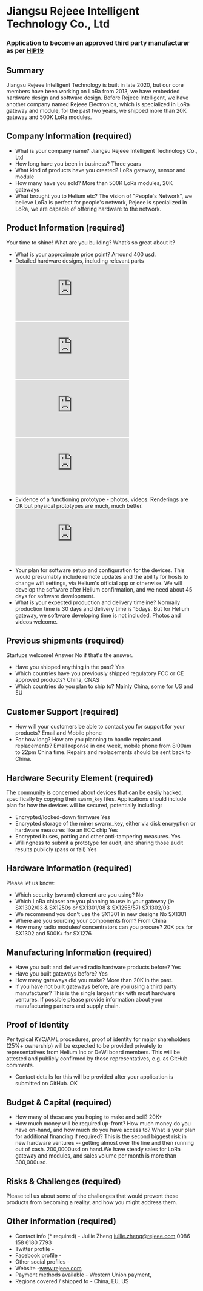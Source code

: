 # Jiangsu Rejeee Intelligent Technology Co., Ltd
### Application to become an approved third party manufacturer as per [HIP19](https://github.com/helium/HIP/blob/master/0019-third-party-manufacturers.md)

## Summary

Jiangsu Rejeee Intelligent Technology is built in late 2020, but our core members have been working on LoRa from 2013, we have embedded hardware design and software design. Before Rejeee Intelligent, we have another company named Rejeee Electronics, which is specialized in LoRa gateway and module, for the past two years, we shipped more than 20K gateway and 500K LoRa modules.
## Company Information (required)

* What is your company name? 
Jiangsu Rejeee Intelligent Technology Co., Ltd
* How long have you been in business? 
Three years
* What kind of products have you created? 
LoRa gateway, sensor and module
* How many have you sold? 
More than 500K LoRa modules, 20K gateways
* What brought you to Helium etc?
The vision of "People's Network", we believe LoRa is perfect for people's network, Rejeee is specialized in LoRa, we are capable of offering hardware to the network.
## Product Information (required)

Your time to shine! What are you building? What’s so great about it? 
* What is your approximate price point? 
Arround 400 usd.
* Detailed hardware designs, including relevant parts
![](http://doc.rejeee.com//server/index.php?s=/api/attachment/visitFile/sign/ef683d88dcaa8e757bebad3be849bb10)
![](http://doc.rejeee.com/server/index.php?s=/api/attachment/visitFile/sign/2a25bff5f8458f8ec40e69b3f348cdcc)
![](http://doc.rejeee.com/server/index.php?s=/api/attachment/visitFile/sign/73ed33cbcec72c7729cea7d90173f780)
![](http://doc.rejeee.com/server/index.php?s=/api/attachment/visitFile/sign/85bb6517c28adf6fba1bfc566816b5d3)
* Evidence of a functioning prototype - photos, videos. Renderings are OK but physical prototypes are much, much better.
![](http://doc.rejeee.com/server/index.php?s=/api/attachment/visitFile/sign/9ab2652d81303c1096fb26b777e5851c)
* Your plan for software setup and configuration for the devices. This would presumably include remote updates and the ability for hosts to change wifi settings, via Helium's official app or otherwise.
We will develop the software after Helium confirmation, and we need about 45 days for software development.
* What is your expected production and delivery timeline?
Normally production time is 30 days and delivery time is 15days. But for Helium gateway, we software developing time is not included.
Photos and videos welcome.

## Previous shipments (required)

Startups welcome! Answer No if that's the answer.
* Have you shipped anything in the past?
Yes
* Which countries have you previously shipped regulatory FCC or CE approved products? 
China, CNAS
* Which countries do you plan to ship to? 
Mainly China, some for US and EU
## Customer Support (required)

* How will your customers be able to contact you for support for your products?
Email and Mobile phone
* For how long? How are you planning to handle repairs and replacements?
Email reponse in one week, mobile phone from 8:00am to 22pm China time. Repairs and replacements should be sent back to China.
## Hardware Security Element (required)

The community is concerned about devices that can be easily hacked, specifically by copying their `swarm_key` files. Applications should include plan for how the devices will be secured, potentially including:

* Encrypted/locked-down firmware
Yes
* Encrypted storage of the miner swarm_key, either via disk encryption or hardware measures like an ECC chip
Yes
* Encrypted buses, potting and other anti-tampering measures.
Yes
* Willingness to submit a prototype for audit, and sharing those audit results publicly (pass or fail)
Yes
## Hardware Information (required)

Please let us know:
* Which security (swarm) element are you using?
No
* Which LoRa chipset are you planning to use in your gateway (ie SX1302/03 & SX1250s or SX1301/08 & SX1255/57)
SX1302/03
* We recommend you don't use the SX1301 in new designs
No SX1301
* Where are you sourcing your components from?
From China
* How many radio modules/ concentrators can you procure?
20K pcs for SX1302 and 500K+ for SX1276
## Manufacturing Information (required)

* Have you built and delivered radio hardware products before? 
Yes
* Have you built gateways before?
Yes
* How many gateways did you make? 
More than 20K in the past.
* If you have not built gateways before, are you using a third party manufacturer?
This is the single largest risk with most hardware ventures. If possible please provide information about your manufacturing partners and supply chain.

## Proof of Identity

Per typical KYC/AML procedures, proof of identity for major shareholders (25%+ ownership) will be expected to be provided privately to representatives from Helium Inc or DeWi board members. This will be attested and publicly confirmed by those representatives, e.g. as GitHub comments. 
* Contact details for this will be provided after your application is submitted on GitHub.
OK
## Budget & Capital (required)

* How many of these are you hoping to make and sell? 
20K+
* How much money will be required up-front? How much money do you have on-hand, and how much do you have access to? What is your plan for additional financing if required? This is the second biggest risk in new hardware ventures -- getting almost over the line and then running out of cash.
200,0000usd on hand.We have steady sales for LoRa gateway and modules, and sales volume per month is more than 300,000usd.
## Risks & Challenges (required)

Please tell us about some of the challenges that would prevent these products from becoming a reality, and how you might address them.

## Other information (required)
 
* Contact info (* required) -
Jullie Zheng
jullie.zheng@rejeee.com
0086 158 6180 7793
* Twitter profile - 
* Facebook profile - 
* Other social profiles - 
* Website -www.rejeee.com
* Payment methods available - Western Union payment, 
* Regions covered / shipped to - China, EU, US
